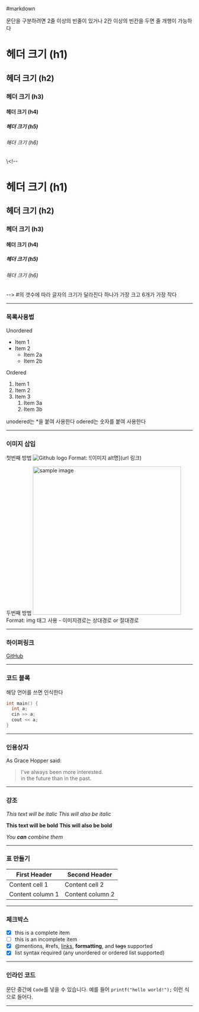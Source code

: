#markdown
  
문단을 구분하려면 2줄 이상의 빈줄이 있거나 2칸 이상의 빈칸을 두면 줄 개행이 가능하다  

# 헤더 크기 (h1) 
## 헤더 크기 (h2) 
### 헤더 크기 (h3) 
#### 헤더 크기 (h4) 
##### 헤더 크기 (h5) 
###### 해더 크기 (h6)

\\<!--
# 헤더 크기 (h1) 
## 헤더 크기 (h2) 
### 헤더 크기 (h3) 
#### 헤더 크기 (h4) 
##### 헤더 크기 (h5) 
###### 해더 크기 (h6)
-->
#의 갯수에 따라 글자의 크기가 달라진다 하나가 가장 크고 6개가 가장 작다

---

### 목록사용법


Unordered 
* Item 1 
* Item 2 
    * Item 2a 
    * Item 2b 

Ordered 
1. Item 1 
1. Item 2 
1. Item 3 
    1. Item 3a 
    1. Item 3b
    
unodered는 *을 붙여 사용한다
odered는 숫자를 붙여 사용한다

---

### 이미지 삽입


첫번째 방법 
![Github logo](/images/markdown_logo.jpg) 
Format: ![이미지 alt명](url 링크) 

두번째 방법 
<a href="#"><img src="https://github.com/..각자절대경로../images/markdown_syntax.jpg" width="400px" alt="sample image"></a> 
Format: img 태그 사용 - 이미지경로는 상대경로 or 절대경로

---

### 하이퍼링크


[GitHub](http://github.com "깃허브")

---

### 코드 블록


해당 언어를 쓰면 인식한다
```C++ 
int main() {
  int a;
  cin >> a;
  cout << a;
}
```
---

### 인용상자


As Grace Hopper said: 

> I’ve always been more interested.  
> in the future than in the past.

---

### 강조


*This text will be italic* 
_This will also be italic_ 

**This text will be bold** 
__This will also be bold__ 

*You **can** combine them*

---

### 표 만들기


First Header | Second Header 
------------ | ------------- 
Content cell 1 | Content cell 2 
Content column 1 | Content column 2

---

### 체크박스


- [x] this is a complete item 
- [ ] this is an incomplete item 
- [x] @mentions, #refs, [links](), **formatting**, and <del>tags</del> supported 
- [x] list syntax required (any unordered or ordered list supported)

---

### 인라인 코드


문단 중간에 `Code`를 넣을 수 있습니다. 
예를 들어 `printf("hello world!");` 이런 식으로 들어다.

---


